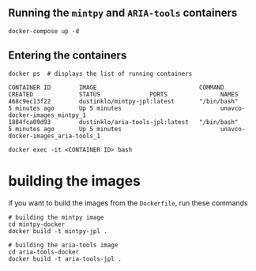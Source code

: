 ## Running the `mintpy` and `ARIA-tools` containers
`docker-compose up -d`

## Entering the containers
`docker ps  # displays the list of running containers`

```
CONTAINER ID        IMAGE                             COMMAND             CREATED             STATUS              PORTS               NAMES
468c9ec13f22        dustinklo/mintpy-jpl:latest       "/bin/bash"         5 minutes ago       Up 5 minutes                            unavco-docker-images_mintpy_1
1884fca09d93        dustinklo/aria-tools-jpl:latest   "/bin/bash"         5 minutes ago       Up 5 minutes                            unavco-docker-images_aria-tools_1
```

`docker exec -it <CONTAINER ID> bash`


# building the images
if you want to build the images from the `Dockerfile`, run these commands
```
# building the mintpy image
cd mintpy-docker
docker build -t mintpy-jpl .

# building the aria-tools image
cd aria-tools-docker
docker build -t aria-tools-jpl .
```